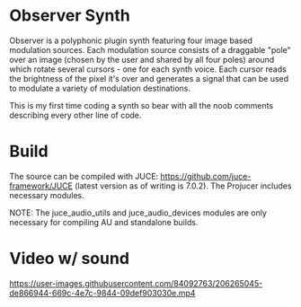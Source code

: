 # Observer Synth

Observer is a polyphonic plugin synth featuring four image based modulation sources. Each modulation source consists of a draggable "pole" over an image (chosen by the user and shared by all four poles) around which rotate several cursors - one for each synth voice. Each cursor reads the brightness of the pixel it's over and generates a signal that can be used to modulate a variety of modulation destinations.

This is my first time coding a synth so bear with all the noob comments describing every other line of code.

# Build
The source can be compiled with JUCE: https://github.com/juce-framework/JUCE (latest version as of writing is 7.0.2). The Projucer includes necessary modules.

NOTE: The juce_audio_utils and juce_audio_devices modules are only necessary for compiling AU and standalone builds.

# Video w/ sound
https://user-images.githubusercontent.com/84092763/206265045-de866944-669c-4e7c-9844-09def903030e.mp4
